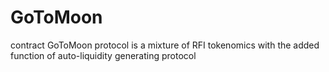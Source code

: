 # GoToMoon
contract GoToMoon protocol is a mixture of RFI tokenomics with the added function of auto-liquidity generating protocol
